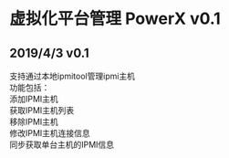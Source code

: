 虚拟化平台管理 PowerX v0.1
===

2019/4/3 v0.1
---
支持通过本地ipmitool管理ipmi主机<br>
功能包括：<br>
添加IPMI主机<br>
获取IPMI主机列表<br>
移除IPMI主机<br>
修改IPMI主机连接信息<br>
同步获取单台主机的IPMI信息<br>
